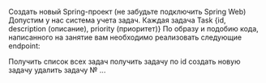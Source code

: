 

Создать новый Spring-проект (не забудьте подключить Spring Web) 
Допустим у нас система учета задач. Каждая задача Task {id, description (описание), 
priority (приоритет)} По образу и подобию кода, написанного на занятие вам необходимо реализовать следующие endpoint:

Получить список всех задач
получить задачу по id
создать новую задачу
удалить задачу № ...